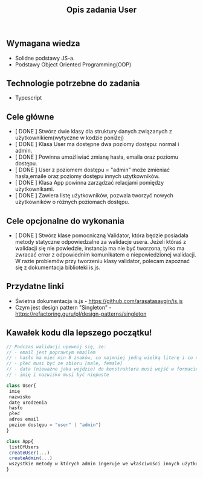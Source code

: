 <h2 align="center">Opis zadania User </h2>

<br>

## Wymagana wiedza
- Solidne podstawy JS-a.
- Podstawy Object Oriented Programming(OOP)
 
## Technologie potrzebne do zadania

- Typescript 

## Cele główne

* [ DONE ] Stwórz dwie klasy dla struktury danych związanych z użytkownikiem(wytyczne w kodzie poniżej)
* [ DONE ] Klasa User ma dostępne dwa poziomy dostępu: normal i admin.
* [ DONE ] Powinna umożliwiać zmianę hasła, emaila oraz poziomu dostępu.
* [ DONE ] User z poziomem dostępu = "admin" może zmieniać hasła,emaile oraz poziomy dostępu innych użytkowników.
* [ DONE ] Klasa App powinna zarządzać relacjami pomiędzy użytkownikami.
* [ DONE ] Zawiera listę użytkowników, pozwala tworzyć nowych użytkowników o różnych poziomach dostępu.

## Cele opcjonalne do wykonania

* [ DONE ] Stwórz klase pomocniczną Validator, która będzie posiadała metody statyczne odpowiedzalne za walidacje usera. Jeżeli któraś z walidacji się nie powiedzie, instancja ma nie być tworzona, tylko ma zwracać error z odpowiednim komunikatem o niepowiedzionej walidacji. W razie problemów przy tworzeniu klasy validator, polecam zapoznać się z dokumentacja biblioteki is.js.

## Przydatne linki

- Świetna dokumentacja is.js - https://github.com/arasatasaygin/is.js
- Czym jest design pattern "Singleton" - https://refactoring.guru/pl/design-patterns/singleton

## Kawałek kodu dla lepszego początku!

```javascript
// Podczas walidacji upewnij się, że:
// - email jest poprawnym emailem				
// - hasło ma mieć min 8 znaków, co najmniej jedną wielką literę i co najmniej jedną cyfrę oraz co najmniej 1 znak specjalny				
// - płeć musi być ze zbioru [male, female]				
// - data (nieważne jaka wejdzie) do konstruktora musi wejść w formacie MM/DD/YYYY				
// - imię i nazwisko musi być niepuste

class User{
 imię
 nazwisko
 datę urodzenia
 hasło
 płeć
 adres email
 poziom dostępu = "user" | "admin")
}

class App{
 listOfUsers
 createUser(...)
 createAdmin(...)
 wszystkie metody w których admin ingeruje we właściwości innych użytkowników
}
```
